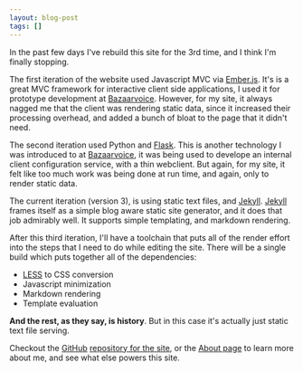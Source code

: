 ```yaml
---
layout: blog-post
tags: []
---
```


In the past few days I've rebuild this site for the 3rd time, and I think I'm finally stopping.

The first iteration of the website used Javascript MVC via [Ember.js][1]. It's is a great MVC framework for interactive client side applications, I used it for prototype development at [Bazaarvoice][3]. However, for my site, it always nagged me that the client was rendering static data, since it increased their processing overhead, and added a bunch of bloat to the page that it didn't need.

The second iteration used Python and [Flask][2]. This is another technology I was introduced to at [Bazaarvoice][3], it was being used to develope an internal client configuration service, with a thin webclient. But again, for my site, it felt like too much work was being done at run time, and again, only to render static data.

The current iteration (version 3), is using static text files, and [Jekyll][4]. [Jekyll][4] frames itself as a simple blog aware static site generator, and it does that job admirably well. It supports simple templating, and markdown rendering.

After this third iteration, I'll have a toolchain that puts all of the render effort into the steps that I need to do while editing the site. There will be a single build which puts together all of the dependencies:

 * [LESS][5] to CSS conversion
 * Javascript minimization
 * Markdown rendering
 * Template evaluation

**And the rest, as they say, is history**. But in this case it's actually just static text file serving.

Checkout the [GitHub][6] [repository for the site][7], or the [About page][8] to learn more about me, and see what else powers this site.

[1]: http://emberjs.com "Emberjs"
[2]: http://flask.pocoo.org/ "Flask"
[3]: /resume/#bv "Bazaarvoice"
[4]: http://jekyllrb.com "Jekyll"
[5]: http://lesscss.org "LESS"
[6]: https://github.com "GitHub"
[7]: https://github.com/volatiledream/volatiledream.github.io "VolatileDream/VolatileDream.GitHub.io"
[8]: /about/ "About"
